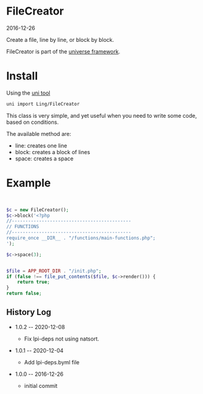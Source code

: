 FileCreator
================
2016-12-26



Create a file, line by line, or block by block.


FileCreator is part of the [universe framework](https://github.com/karayabin/universe-snapshot).


Install
=============


Using the [uni tool](https://github.com/lingtalfi/universe-naive-importer)
```bash
uni import Ling/FileCreator
```



This class is very simple, and yet useful when you need to write some code, based
on conditions.

The available method are:

- line: creates one line
- block: creates a block of lines
- space: creates a space 


Example
============
```php


$c = new FileCreator();
$c->block('<?php
//--------------------------------------------
// FUNCTIONS
//--------------------------------------------
require_once __DIR__ . "/functions/main-functions.php";
');

$c->space(3);


$file = APP_ROOT_DIR . "/init.php";
if (false !== file_put_contents($file, $c->render())) {
    return true;
}
return false;


```
    
    


History Log
------------------

- 1.0.2 -- 2020-12-08

    - Fix lpi-deps not using natsort.

- 1.0.1 -- 2020-12-04

    - Add lpi-deps.byml file

- 1.0.0 -- 2016-12-26

    - initial commit